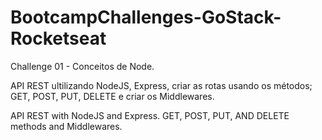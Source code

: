 # BootcampChallenges-GoStack-Rocketseat

Challenge 01 - Conceitos de Node.

API REST ultilizando NodeJS, Express, criar as rotas usando os métodos; GET, POST, PUT, DELETE e criar os Middlewares.

API REST with NodeJS and Express. 
GET, POST, PUT, AND DELETE methods and Middlewares.
